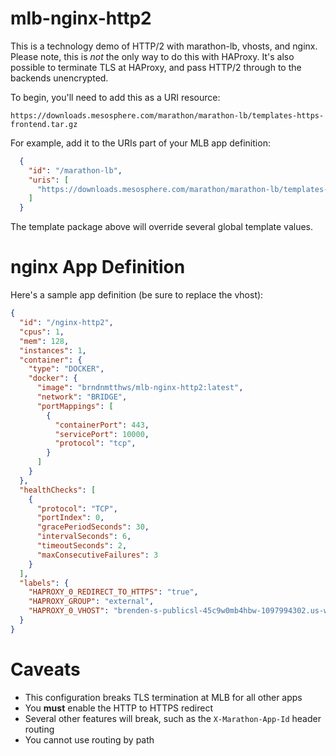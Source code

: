 # mlb-nginx-http2

This is a technology demo of HTTP/2 with marathon-lb, vhosts, and nginx. Please note, this is _not_ the only way to do this with HAProxy. It's also possible to terminate TLS at HAProxy, and pass HTTP/2 through to the backends unencrypted.

To begin, you'll need to add this as a URI resource:

```
https://downloads.mesosphere.com/marathon/marathon-lb/templates-https-frontend.tar.gz
```

For example, add it to the URIs part of your MLB app definition:

```json
  {
    "id": "/marathon-lb",
    "uris": [
      "https://downloads.mesosphere.com/marathon/marathon-lb/templates-https-frontend.tar.gz"
    ]
  }
```

The template package above will override several global template values.

# nginx App Definition

Here's a sample app definition (be sure to replace the vhost):

```json
{
  "id": "/nginx-http2",
  "cpus": 1,
  "mem": 128,
  "instances": 1,
  "container": {
    "type": "DOCKER",
    "docker": {
      "image": "brndnmtthws/mlb-nginx-http2:latest",
      "network": "BRIDGE",
      "portMappings": [
        {
          "containerPort": 443,
          "servicePort": 10000,
          "protocol": "tcp",
        }
      ]
    }
  },
  "healthChecks": [
    {
      "protocol": "TCP",
      "portIndex": 0,
      "gracePeriodSeconds": 30,
      "intervalSeconds": 6,
      "timeoutSeconds": 2,
      "maxConsecutiveFailures": 3
    }
  ],
  "labels": {
    "HAPROXY_0_REDIRECT_TO_HTTPS": "true",
    "HAPROXY_GROUP": "external",
    "HAPROXY_0_VHOST": "brenden-s-publicsl-45c9w0mb4hbw-1097994302.us-west-2.elb.amazonaws.com"
  }
}
```

# Caveats

 - This configuration breaks TLS termination at MLB for all other apps
 - You **must** enable the HTTP to HTTPS redirect
 - Several other features will break, such as the `X-Marathon-App-Id` header routing
 - You cannot use routing by path
